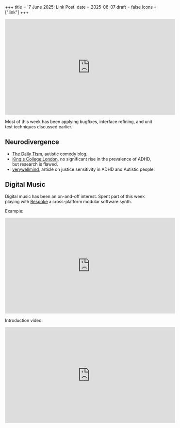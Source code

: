 +++
title = '7 June 2025: Link Post'
date = 2025-06-07
draft = false
icons = ["link"]
+++

<iframe width="560" height="315" src="https://www.youtube.com/embed/6QX57aIDbDU?si=f9Hhlke_TUSOIMGe" title="YouTube video player" frameborder="0" allow="accelerometer; autoplay; clipboard-write; encrypted-media; gyroscope; picture-in-picture; web-share" referrerpolicy="strict-origin-when-cross-origin" allowfullscreen></iframe>

Most of this week has been applying bugfixes, interface refining, and unit test techniques discussed earlier.

## Neurodivergence

- [The Daily Tism](https://thedailytism.com/), autistic comedy blog.
- [King's College London](https://www.kcl.ac.uk/news/gaps-in-adhd-research-hindering-policy), no significant rise in the prevalence of ADHD, but research is flawed.
- [verywellmind](https://www.verywellmind.com/what-to-know-about-autism-and-justice-sensitivity-8631234), article on justice sensitivity in ADHD and Autistic people.

## Digital Music

Digital music has been an on-and-off interest. Spent part of this week playing with [Bespoke](https://www.bespokesynth.com/) a cross-platform modular software synth. 

Example: 
<iframe width="560" height="315" src="https://www.youtube.com/embed/N_OeDNIkUR4?si=EXzvZFw6NhxB-66L" title="YouTube video player" frameborder="0" allow="accelerometer; autoplay; clipboard-write; encrypted-media; gyroscope; picture-in-picture; web-share" referrerpolicy="strict-origin-when-cross-origin" allowfullscreen></iframe>

Introduction video: 

<iframe width="560" height="315" src="https://www.youtube.com/embed/JI7bukrObxU?si=d2DZ36xBDdjzH08v" title="YouTube video player" frameborder="0" allow="accelerometer; autoplay; clipboard-write; encrypted-media; gyroscope; picture-in-picture; web-share" referrerpolicy="strict-origin-when-cross-origin" allowfullscreen></iframe>

